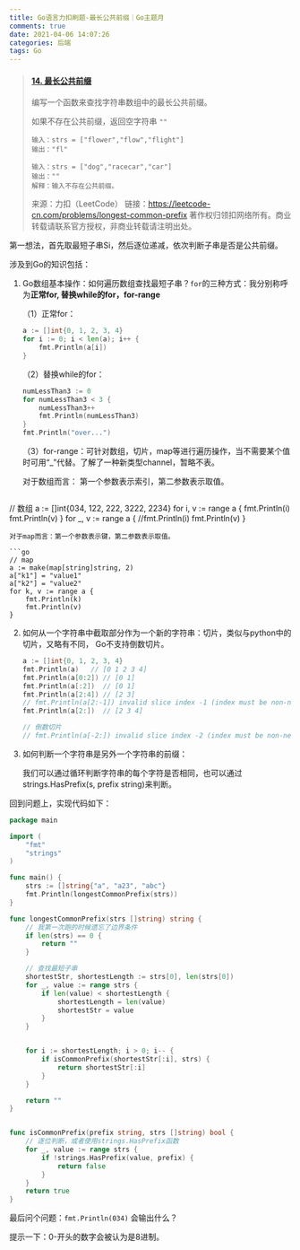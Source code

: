 ```yaml
---
title: Go语言力扣刷题-最长公共前缀｜Go主题月
comments: true
date: 2021-04-06 14:07:26
categories: 后端
tags: Go
---
```


> #### [14. 最长公共前缀](https://leetcode-cn.com/problems/longest-common-prefix/)
>
> 编写一个函数来查找字符串数组中的最长公共前缀。
>
> 如果不存在公共前缀，返回空字符串 `""`
>
> ```
> 输入：strs = ["flower","flow","flight"]
> 输出："fl"
> 
> 输入：strs = ["dog","racecar","car"]
> 输出：""
> 解释：输入不存在公共前缀。
> ```
>
> 来源：力扣（LeetCode）
> 链接：https://leetcode-cn.com/problems/longest-common-prefix
> 著作权归领扣网络所有。商业转载请联系官方授权，非商业转载请注明出处。

第一想法，首先取最短子串Si，然后逐位递减，依次判断子串是否是公共前缀。

涉及到Go的知识包括：

1. Go数组基本操作：如何遍历数组查找最短子串？`for`的三种方式：我分别称呼为**正常for, 替换while的for，for-range**

   （1）正常for：

   ```go
   a := []int{0, 1, 2, 3, 4}
   for i := 0; i < len(a); i++ {
       fmt.Println(a[i])
   }
   ```

   （2）替换while的for：

   ```go
   numLessThan3 := 0
   for numLessThan3 < 3 {
       numLessThan3++
       fmt.Println(numLessThan3)
   }
   fmt.Println("over...")
   ```

   （3）for-range：可针对数组，切片，map等进行遍历操作，当不需要某个值时可用“_”代替。了解了一种新类型channel，暂略不表。

   对于数组而言： 第一个参数表示索引，第二参数表示取值。

   ```go
// 数组
   a := []int{034, 122, 222, 3222, 2234}
   for i, v := range a { 
       fmt.Println(i)
       fmt.Println(v)
   }
   for _, v := range a { 
       //fmt.Println(i)
       fmt.Println(v)
   }
   ```
   对于map而言：第一个参数表示键，第二参数表示取值。
   
   ```go
// map
   a := make(map[string]string, 2)
   a["k1"] = "value1"
   a["k2"] = "value2"
   for k, v := range a {
       fmt.Println(k)
       fmt.Println(v)
   }
   ```
   
2. 如何从一个字符串中截取部分作为一个新的字符串：切片，类似与python中的切片，又略有不同， Go不支持倒数切片。

   ```go
   a := []int{0, 1, 2, 3, 4}
   fmt.Println(a)  	// [0 1 2 3 4]
   fmt.Println(a[0:2]) // [0 1]
   fmt.Println(a[:2])  // [0 1]
   fmt.Println(a[2:4]) // [2 3]
   // fmt.Println(a[2:-1]) invalid slice index -1 (index must be non-negative)
   fmt.Println(a[2:])  // [2 3 4]
   
   // 倒数切片
   // fmt.Println(a[-2:]) invalid slice index -2 (index must be non-negative)
   ```

   

3. 如何判断一个字符串是另外一个字符串的前缀：

   我们可以通过循环判断字符串的每个字符是否相同，也可以通过strings.HasPrefix(s, prefix string)来判断。

回到问题上，实现代码如下：

```go
package main

import (
	"fmt"
	"strings"
)

func main() {
	strs := []string{"a", "a23", "abc"}
	fmt.Println(longestCommonPrefix(strs))
}

func longestCommonPrefix(strs []string) string {
    // 我第一次跑的时候遗忘了边界条件
    if len(strs) == 0 {
		return ""
	}

	// 查找最短子串
	shortestStr, shortestLength := strs[0], len(strs[0])
	for _, value := range strs {
		if len(value) < shortestLength {
			shortestLength = len(value)
			shortestStr = value
		}
	}


	for i := shortestLength; i > 0; i-- {
		if isCommonPrefix(shortestStr[:i], strs) {
			return shortestStr[:i]
		}
	}

	return ""
}


func isCommonPrefix(prefix string, strs []string) bool {
	// 逐位判断，或者使用strings.HasPrefix函数
	for _, value := range strs {
		if !strings.HasPrefix(value, prefix) {
			return false
		}
	}
	return true
}
```



最后问个问题：`fmt.Println(034)` 会输出什么？

提示一下：0-开头的数字会被认为是8进制。